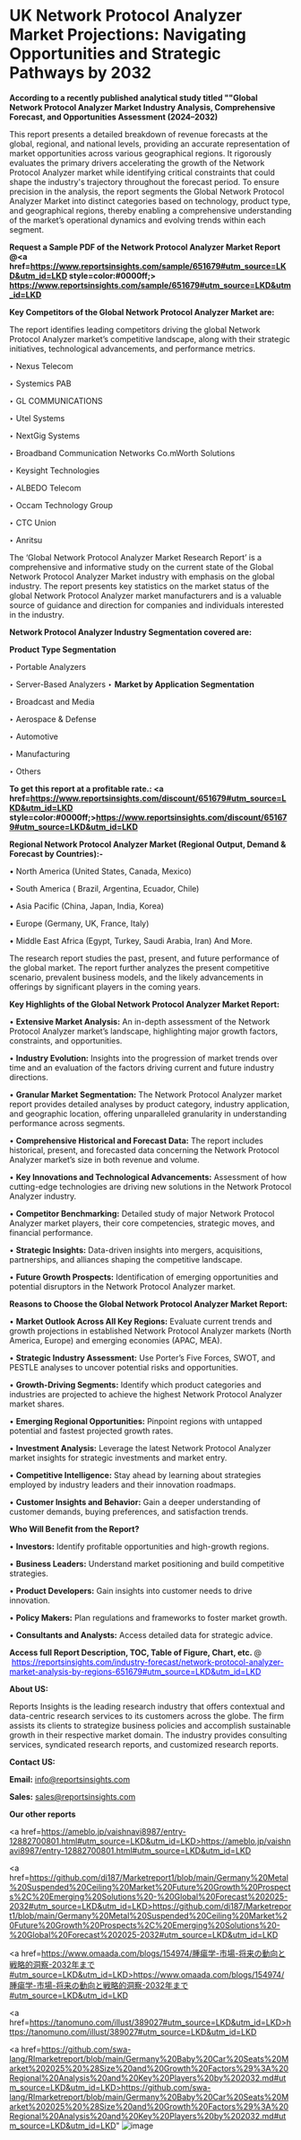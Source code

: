 # UK Network Protocol Analyzer Market Projections: Navigating Opportunities and Strategic Pathways by 2032

<strong>According to a recently published analytical study titled ""Global Network Protocol Analyzer Market Industry Analysis, Comprehensive Forecast, and Opportunities Assessment (2024–2032)</strong>

This report presents a detailed breakdown of revenue forecasts at the global, regional, and national levels, providing an accurate representation of market opportunities across various geographical regions. It rigorously evaluates the primary drivers accelerating the growth of the Network Protocol Analyzer market while identifying critical constraints that could shape the industry's trajectory throughout the forecast period. To ensure precision in the analysis, the report segments the Global Network Protocol Analyzer Market into distinct categories based on technology, product type, and geographical regions, thereby enabling a comprehensive understanding of the market’s operational dynamics and evolving trends within each segment.

<strong>Request a Sample PDF of the Network Protocol Analyzer Market Report </strong><strong>@<a href=https://www.reportsinsights.com/sample/651679#utm_source=LKD&utm_id=LKD style=color:#0000ff;> https://www.reportsinsights.com/sample/651679#utm_source=LKD&utm_id=LKD</a></strong></font>

<strong>Key Competitors of the Global Network Protocol Analyzer Market are:</strong>

The report identifies leading competitors driving the global Network Protocol Analyzer market’s competitive landscape, along with their strategic initiatives, technological advancements, and performance metrics.

‣ Nexus Telecom

‣ Systemics PAB

‣ GL COMMUNICATIONS

‣ Utel Systems

‣ NextGig Systems

‣ Broadband Communication Networks
 Co.mWorth Solutions

‣ Keysight Technologies

‣ ALBEDO Telecom

‣ Occam Technology Group

‣ CTC Union

‣ Anritsu

The ‘Global Network Protocol Analyzer Market Research Report’ is a comprehensive and informative study on the current state of the Global Network Protocol Analyzer Market industry with emphasis on the global industry. The report presents key statistics on the market status of the global Network Protocol Analyzer market manufacturers and is a valuable source of guidance and direction for companies and individuals interested in the industry.

<strong>Network Protocol Analyzer Industry Segmentation covered are:</strong>

<strong>Product Type Segmentation</strong>

‣ Portable Analyzers

‣ Server-Based Analyzers
‣ 
<strong>Market by Application Segmentation</strong>

‣ Broadcast and Media

‣ Aerospace & Defense

‣ Automotive

‣ Manufacturing

‣ Others

<strong>To get this report at a profitable rate.: <a href=https://www.reportsinsights.com/discount/651679#utm_source=LKD&utm_id=LKD style=color:#0000ff;>https://www.reportsinsights.com/discount/651679#utm_source=LKD&utm_id=LKD</a></strong></font>

<strong>Regional Network Protocol Analyzer Market (Regional Output, Demand &amp; Forecast by Countries):-</strong>

• North America (United States, Canada, Mexico)

• South America ( Brazil, Argentina, Ecuador, Chile)

• Asia Pacific (China, Japan, India, Korea)

• Europe (Germany, UK, France, Italy)

• Middle East Africa (Egypt, Turkey, Saudi Arabia, Iran) And More.

The research report studies the past, present, and future performance of the global market. The report further analyzes the present competitive scenario, prevalent business models, and the likely advancements in offerings by significant players in the coming years.

<strong>Key Highlights of the Global Network Protocol Analyzer Market Report:</strong>

• <strong>Extensive Market Analysis:</strong> An in-depth assessment of the Network Protocol Analyzer market’s landscape, highlighting major growth factors, constraints, and opportunities.

• <strong>Industry Evolution:</strong> Insights into the progression of market trends over time and an evaluation of the factors driving current and future industry directions.

• <strong>Granular Market Segmentation:</strong> The Network Protocol Analyzer market report provides detailed analyses by product category, industry application, and geographic location, offering unparalleled granularity in understanding performance across segments.

• <strong>Comprehensive Historical and Forecast Data:</strong> The report includes historical, present, and forecasted data concerning the Network Protocol Analyzer market’s size in both revenue and volume.

• <strong>Key Innovations and Technological Advancements:</strong> Assessment of how cutting-edge technologies are driving new solutions in the Network Protocol Analyzer industry.

• <strong>Competitor Benchmarking:</strong> Detailed study of major Network Protocol Analyzer market players, their core competencies, strategic moves, and financial performance.

• <strong>Strategic Insights:</strong> Data-driven insights into mergers, acquisitions, partnerships, and alliances shaping the competitive landscape.

• <strong>Future Growth Prospects:</strong> Identification of emerging opportunities and potential disruptors in the Network Protocol Analyzer market.

<strong>Reasons to Choose the Global Network Protocol Analyzer Market Report:</strong>

• <strong>Market Outlook Across All Key Regions:</strong> Evaluate current trends and growth projections in established Network Protocol Analyzer markets (North America, Europe) and emerging economies (APAC, MEA).

• <strong>Strategic Industry Assessment:</strong> Use Porter’s Five Forces, SWOT, and PESTLE analyses to uncover potential risks and opportunities.

• <strong>Growth-Driving Segments:</strong> Identify which product categories and industries are projected to achieve the highest Network Protocol Analyzer market shares.

• <strong>Emerging Regional Opportunities:</strong> Pinpoint regions with untapped potential and fastest projected growth rates.

• <strong>Investment Analysis:</strong> Leverage the latest Network Protocol Analyzer market insights for strategic investments and market entry.

• <strong>Competitive Intelligence:</strong> Stay ahead by learning about strategies employed by industry leaders and their innovation roadmaps.

• <strong>Customer Insights and Behavior:</strong> Gain a deeper understanding of customer demands, buying preferences, and satisfaction trends.

<strong>Who Will Benefit from the Report?</strong>

• <strong>Investors:</strong> Identify profitable opportunities and high-growth regions.

• <strong>Business Leaders:</strong> Understand market positioning and build competitive strategies.

• <strong>Product Developers:</strong> Gain insights into customer needs to drive innovation.

• <strong>Policy Makers:</strong> Plan regulations and frameworks to foster market growth.

• <strong>Consultants and Analysts:</strong> Access detailed data for strategic advice.
</ul>
<strong>Access full Report Description, TOC, Table of Figure, Chart, etc. </strong>@  <a href=https://reportsinsights.com/industry-forecast/network-protocol-analyzer-market-analysis-by-regions-651679#utm_source=LKD&utm_id=LKD style=color:#0000ff;>https://reportsinsights.com/industry-forecast/network-protocol-analyzer-market-analysis-by-regions-651679#utm_source=LKD&utm_id=LKD</a></font>

<strong><strong>About US</strong>:</strong>

Reports Insights is the leading research industry that offers contextual and data-centric research services to its customers across the globe. The firm assists its clients to strategize business policies and accomplish sustainable growth in their respective market domain. The industry provides consulting services, syndicated research reports, and customized research reports.

<strong>Contact US:</strong>

<p class=""""><b>Email:</b> <a href=mailto:info@reportsinsights.com>info@reportsinsights.com</a></p>
<p class=""""><b>Sales:</b> <a href=mailto:sales@reportsinsights.com>sales@reportsinsights.com</a></p>

<strong>Our other reports</strong>

<a href=https://ameblo.jp/vaishnavi8987/entry-12882700801.html#utm_source=LKD&utm_id=LKD>https://ameblo.jp/vaishnavi8987/entry-12882700801.html#utm_source=LKD&utm_id=LKD</a>

<a href=https://github.com/di187/Marketreport1/blob/main/Germany%20Metal%20Suspended%20Ceiling%20Market%20Future%20Growth%20Prospects%2C%20Emerging%20Solutions%20-%20Global%20Forecast%202025-2032#utm_source=LKD&utm_id=LKD>https://github.com/di187/Marketreport1/blob/main/Germany%20Metal%20Suspended%20Ceiling%20Market%20Future%20Growth%20Prospects%2C%20Emerging%20Solutions%20-%20Global%20Forecast%202025-2032#utm_source=LKD&utm_id=LKD</a>

<a href=https://www.omaada.com/blogs/154974/腫瘍学-市場-将来の動向と戦略的洞察-2032年まで#utm_source=LKD&utm_id=LKD>https://www.omaada.com/blogs/154974/腫瘍学-市場-将来の動向と戦略的洞察-2032年まで#utm_source=LKD&utm_id=LKD</a>

<a href=https://tanomuno.com/illust/389027#utm_source=LKD&utm_id=LKD>https://tanomuno.com/illust/389027#utm_source=LKD&utm_id=LKD</a>

<a href=https://github.com/swa-lang/RImarketreport/blob/main/Germany%20Baby%20Car%20Seats%20Market%202025%20%28Size%20and%20Growth%20Factors%29%3A%20Regional%20Analysis%20and%20Key%20Players%20by%202032.md#utm_source=LKD&utm_id=LKD>https://github.com/swa-lang/RImarketreport/blob/main/Germany%20Baby%20Car%20Seats%20Market%202025%20%28Size%20and%20Growth%20Factors%29%3A%20Regional%20Analysis%20and%20Key%20Players%20by%202032.md#utm_source=LKD&utm_id=LKD</a>"
![image](https://github.com/user-attachments/assets/cf1dacc6-ec30-4340-8f48-f9e16e139dc9)
